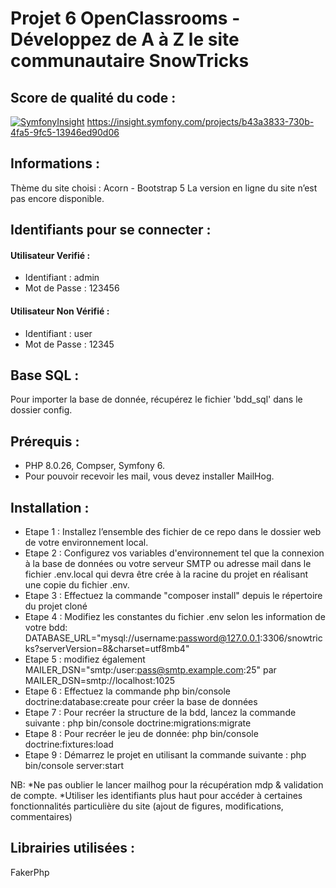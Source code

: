 # Projet 6 OpenClassrooms - Développez de A à Z le site communautaire SnowTricks

## Score de qualité du code :
[![SymfonyInsight](https://insight.symfony.com/projects/b43a3833-730b-4fa5-9fc5-13946ed90d06/big.svg)](https://insight.symfony.com/projects/b43a3833-730b-4fa5-9fc5-13946ed90d06)
https://insight.symfony.com/projects/b43a3833-730b-4fa5-9fc5-13946ed90d06
## Informations :
Thème du site choisi : Acorn - Bootstrap 5
La version en ligne du site n’est pas encore disponible.

## Identifiants pour se connecter :

#### Utilisateur Verifié :
* Identifiant : admin
* Mot de Passe : 123456


#### Utilisateur Non Vérifié :
* Identifiant : user
* Mot de Passe : 12345

## Base SQL :
Pour importer la base de donnée, récupérez le fichier 'bdd_sql' dans le dossier config.

## Prérequis :
* PHP 8.0.26, Compser, Symfony 6. 
* Pour pouvoir recevoir les mail, vous devez installer MailHog.


## Installation :
* Etape 1 : Installez l’ensemble des fichier de ce repo dans le dossier web de votre environnement local.
* Etape 2 : Configurez vos variables d'environnement tel que la connexion à la base de données ou votre serveur SMTP ou adresse mail dans le fichier .env.local qui devra être crée à la racine du projet en réalisant une copie du fichier .env.
* Etape 3 :  Effectuez la commande "composer install" depuis le répertoire du projet cloné
* Etape 4 : Modifiez les constantes du fichier .env  selon les information de votre bdd: 
DATABASE_URL="mysql://username:password@127.0.0.1:3306/snowtricks?serverVersion=8&charset=utf8mb4"
* Etape 5 : modifiez également  MAILER_DSN="smtp:/user:pass@smtp.example.com:25" par MAILER_DSN=smtp://localhost:1025
* Etape 6 : Effectuez la commande php bin/console doctrine:database:create pour créer la base de données 
* Etape 7 : Pour recréer la structure de la bdd, lancez la commande suivante : php bin/console doctrine:migrations:migrate
* Etape 8 : Pour recréer le jeu de donnée: php bin/console doctrine:fixtures:load
* Etape 9 : Démarrez le projet en utilisant la commande suivante : php bin/console server:start 

NB: 
*Ne pas oublier le lancer mailhog pour la récupération mdp & validation de compte.
*Utiliser les identifiants plus haut pour accéder à certaines fonctionnalités particulière du site (ajout de figures, modifications, commentaires)

## Librairies utilisées :
FakerPhp
